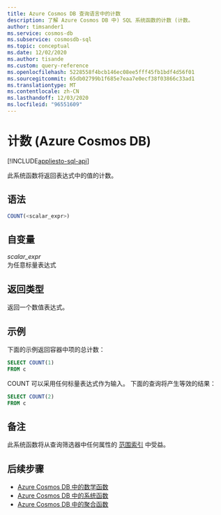 ```yaml
---
title: Azure Cosmos DB 查询语言中的计数
description: 了解 Azure Cosmos DB 中) SQL 系统函数的计数 (计数。
author: timsander1
ms.service: cosmos-db
ms.subservice: cosmosdb-sql
ms.topic: conceptual
ms.date: 12/02/2020
ms.author: tisande
ms.custom: query-reference
ms.openlocfilehash: 5228558f4bcb146ec08ee5fff45fb1bdf4d56f01
ms.sourcegitcommit: 65db02799b1f685e7eaa7e0ecf38f03866c33ad1
ms.translationtype: MT
ms.contentlocale: zh-CN
ms.lasthandoff: 12/03/2020
ms.locfileid: "96551609"
---
```

# <a name="count-azure-cosmos-db"></a>计数 (Azure Cosmos DB) 
[!INCLUDE[appliesto-sql-api](includes/appliesto-sql-api.md)]

此系统函数将返回表达式中的值的计数。
  
## <a name="syntax"></a>语法
  
```sql
COUNT(<scalar_expr>)  
```  
  
## <a name="arguments"></a>自变量
  
*scalar_expr*  
   为任意标量表达式
  
## <a name="return-types"></a>返回类型
  
返回一个数值表达式。  
  
## <a name="examples"></a>示例
  
下面的示例返回容器中项的总计数：
  
```sql
SELECT COUNT(1)
FROM c
``` 
COUNT 可以采用任何标量表达式作为输入。 下面的查询将产生等效的结果：

```sql
SELECT COUNT(2)
FROM c
```

## <a name="remarks"></a>备注

此系统函数将从查询筛选器中任何属性的 [范围索引](index-policy.md#includeexclude-strategy) 中受益。

## <a name="next-steps"></a>后续步骤

- [Azure Cosmos DB 中的数学函数](sql-query-mathematical-functions.md)
- [Azure Cosmos DB 中的系统函数](sql-query-system-functions.md)
- [Azure Cosmos DB 中的聚合函数](sql-query-aggregate-functions.md)